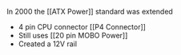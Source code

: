 In 2000 the [[ATX Power]] standard was extended
- 4 pin CPU connector [[P4 Connector]]
- Still uses [[20 pin MOBO Power]]
- Created a 12V rail